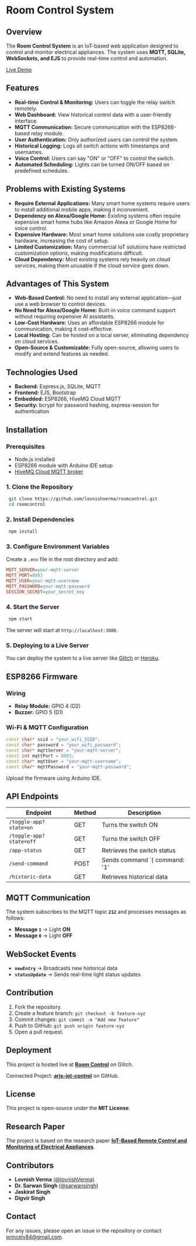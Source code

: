 # Room Control System

## Overview
The **Room Control System** is an IoT-based web application designed to control and monitor electrical appliances. The system uses **MQTT, SQLite, WebSockets, and EJS** to provide real-time control and automation.


[Live Demo](https://roomcontrol.glitch.me/login)

## Features
- **Real-time Control & Monitoring:** Users can toggle the relay switch remotely.
- **Web Dashboard:** View historical control data with a user-friendly interface.
- **MQTT Communication:** Secure communication with the ESP8266-based relay module.
- **User Authentication:** Only authorized users can control the system.
- **Historical Logging:** Logs all switch actions with timestamps and usernames.
- **Voice Control:** Users can say "ON" or "OFF" to control the switch.
- **Automated Scheduling:** Lights can be turned ON/OFF based on predefined schedules.

## Problems with Existing Systems
- **Require External Applications:** Many smart home systems require users to install additional mobile apps, making it inconvenient.
- **Dependency on Alexa/Google Home:** Existing systems often require expensive smart home hubs like Amazon Alexa or Google Home for voice control.
- **Expensive Hardware:** Most smart home solutions use costly proprietary hardware, increasing the cost of setup.
- **Limited Customization:** Many commercial IoT solutions have restricted customization options, making modifications difficult.
- **Cloud Dependency:** Most existing systems rely heavily on cloud services, making them unusable if the cloud service goes down.

## Advantages of This System
- **Web-Based Control:** No need to install any external application—just use a web browser to control devices.
- **No Need for Alexa/Google Home:** Built-in voice command support without requiring expensive AI assistants.
- **Low-Cost Hardware:** Uses an affordable ESP8266 module for communication, making it cost-effective.
- **Local Hosting:** Can be hosted on a local server, eliminating dependency on cloud services.
- **Open-Source & Customizable:** Fully open-source, allowing users to modify and extend features as needed.

## Technologies Used
- **Backend:** Express.js, SQLite, MQTT
- **Frontend:** EJS, Bootstrap
- **Embedded:** ESP8266, HiveMQ Cloud MQTT
- **Security:** bcrypt for password hashing, express-session for authentication

## Installation
### Prerequisites
- Node.js installed
- ESP8266 module with Arduino IDE setup
- [HiveMQ Cloud MQTT broker](https://www.hivemq.com/)

### 1. Clone the Repository
```sh
 git clone https://github.com/lovnishverma/roomcontrol.git
 cd roomcontrol
```

### 2. Install Dependencies
```sh
 npm install
```

### 3. Configure Environment Variables
Create a `.env` file in the root directory and add:
```ini
MQTT_SERVER=your-mqtt-server
MQTT_PORT=8883
MQTT_USER=your-mqtt-username
MQTT_PASSWORD=your-mqtt-password
SESSION_SECRET=your_secret_key
```

### 4. Start the Server
```sh
 npm start
```
The server will start at `http://localhost:3000`.

### 5. Deploying to a Live Server
You can deploy the system to a live server like [Glitch](https://glitch.com/) or [Heroku](https://www.heroku.com/).

## ESP8266 Firmware
### Wiring
- **Relay Module:** GPIO 4 (D2)
- **Buzzer:** GPIO 5 (D1)

### Wi-Fi & MQTT Configuration
```cpp
const char* ssid = "your_wifi_SSID";
const char* password = "your_wifi_password";
const char* mqttServer = "your-mqtt-server";
const int mqttPort = 8883;
const char* mqttUser = "your-mqtt-username";
const char* mqttPassword = "your-mqtt-password";
```
Upload the firmware using Arduino IDE.

## API Endpoints
| Endpoint | Method | Description |
|----------|--------|-------------|
| `/toggle-app?state=on` | GET | Turns the switch ON |
| `/toggle-app?state=off` | GET | Turns the switch OFF |
| `/app-status` | GET | Retrieves the switch status |
| `/send-command` | POST | Sends command `{ command: '1' | '0' }` |
| `/historic-data` | GET | Retrieves historical data |

## MQTT Communication
The system subscribes to the MQTT topic **`212`** and processes messages as follows:
- **Message `1`** → Light **ON**
- **Message `0`** → Light **OFF**

## WebSocket Events
- **`newEntry`** → Broadcasts new historical data
- **`statusUpdate`** → Sends real-time light status updates

## Contribution
1. Fork the repository.
2. Create a feature branch: `git checkout -b feature-xyz`
3. Commit changes: `git commit -m "Add new feature"`
4. Push to GitHub: `git push origin feature-xyz`
5. Open a pull request.

## Deployment
This project is hosted live at **[Room Control](https://roomcontrol.glitch.me/)** on Glitch.

Connected Project: **[arjs-iot-control](https://github.com/lovnishverma/arjs-iot-control/blob/master/README.md)** on GitHub.

## License
This project is open-source under the **MIT License**.

## Research Paper
The project is based on the research paper **[IoT-Based Remote Control and Monitoring of Electrical Appliances](https://journal.nielit.edu.in/index.php/01/article/view/107)**.

## Contributors
- **Lovnish Verma** [(@lovnishVerma)](https://github.com/lovnishVerma)
- **Dr. Sarwan Singh** [(@sarwansingh)](https://github.com/sarwansingh)
- **Jaskirat Singh**
- **Digvir Singh**

## Contact
For any issues, please open an issue in the repository or contact [princelv84@gmail.com](mailto:princelv84@gmail.com).

